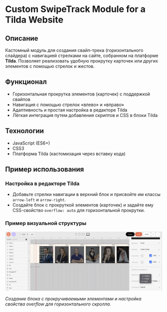 # Custom SwipeTrack Module for a Tilda Website

## Описание
Кастомный модуль для создания свайп-трека (горизонтального слайдера) с навигацией стрелками на сайте, собранном на платформе **Tilda**. Позволяет реализовать удобную прокрутку карточек или других элементов с помощью стрелок и жестов.

## Функционал
- Горизонтальная прокрутка элементов (карточек) с поддержкой свайпов
- Навигация с помощью стрелок «влево» и «вправо»
- Адаптивность и простая настройка в редакторе Tilda
- Лёгкая интеграция путем добавления скриптов и CSS в блоки Tilda

## Технологии
- JavaScript (ES6+)
- CSS3
- Платформа Tilda (кастомизация через вставку кода)

## Пример использования

### Настройка в редакторе Tilda

- Добавьте стрелки навигации в верхний блок и присвойте им классы `arrow-left` и `arrow-right`.
- Создайте блок с прокруткой элементов (карточек) и задайте ему CSS-свойство `overflow: auto` для горизонтальной прокрутки.

### Пример визуальной структуры

![Скриншот 1 — добавление блока с прокруткой элементов и установка overflow: auto](./screenshots/1.png)

*Создание блока с прокручиваемыми элементами и настройка свойства overflow для горизонтального скролла.*

